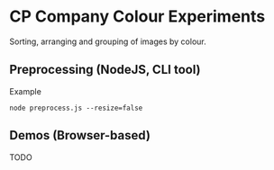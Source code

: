 # CP Company Colour Experiments

Sorting, arranging and grouping of images by colour.

## Preprocessing (NodeJS, CLI tool)

Example

```
node preprocess.js --resize=false
```

## Demos (Browser-based)

TODO

